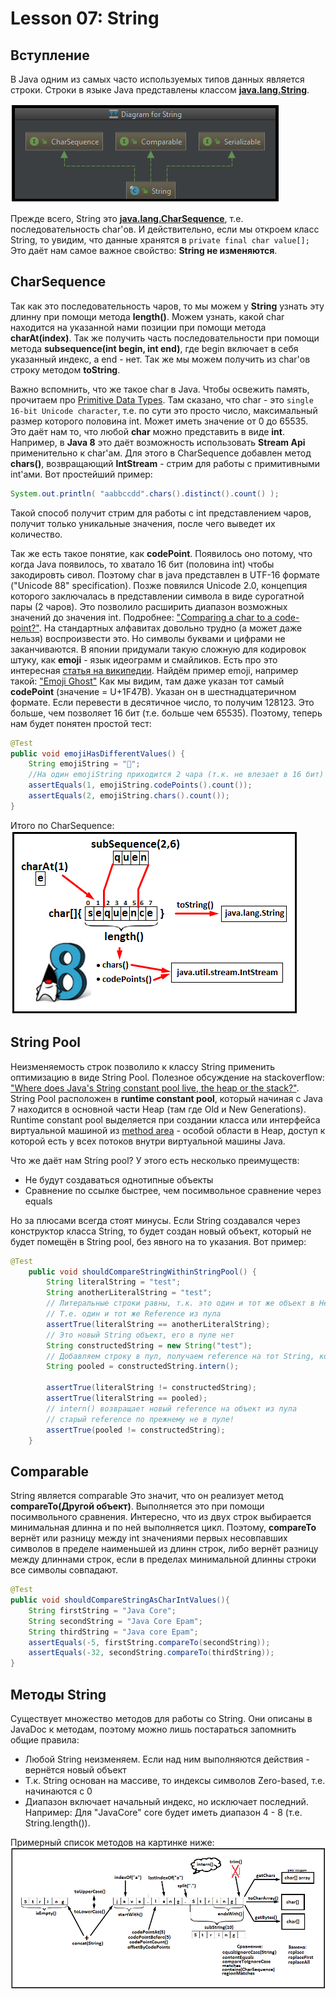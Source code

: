 # Lesson 07: String
## Вступление
В Java одним из самых часто используемых типов данных является строки. Строки в языке Java представлены классом **[java.lang.String](https://docs.oracle.com/javase/8/docs/api/java/lang/String.html)**.

![](../img/string.png)

Прежде всего, String это **[java.lang.CharSequence](https://docs.oracle.com/javase/8/docs/api/java/lang/CharSequence.html)**, т.е. последовательность char'ов. И действительно, если мы откроем класс String, то увидим, что данные хранятся в ``private final char value[];``
Это даёт нам самое важное свойство: **String не изменяются**.

## CharSequence
Так как это последовательность чаров, то мы можем у **String** узнать эту длинну при помощи метода **length()**.
Можем узнать, какой char находится на указанной нами позиции при помощи метода **charAt(index)**.
Так же получить часть последовательности при помощи метода **subsequence(int begin, int end)**, где begin включает в себя указанный индекс, а end - нет. Так же мы можем получить из char'ов строку методом **toString**.

Важно вспомнить, что же такое char в Java. Чтобы освежить память, прочитаем про [Primitive Data Types](https://docs.oracle.com/javase/tutorial/java/nutsandbolts/datatypes.html). Там сказано, что char - это ``single 16-bit Unicode character``, т.е. по сути это просто число, максимальный размер которого половина int. Может иметь значение от 0 до 65535.
Это даёт нам то, что любой **char** можно представить в виде **int**.
Например, в **Java 8** это даёт возможность использовать **Stream Api** применительно к char'ам. Для этого в CharSequence добавлен метод **chars()**, возвращающий **IntStream** - стрим для работы с примитивными int'ами. Вот простейший пример:
```java
System.out.println( "aabbccdd".chars().distinct().count() );
```
Такой способ получит стрим для работы с int представлением чаров, получит только уникальные значения, после чего выведет их количество.

Так же есть такое понятие, как **codePoint**. Появилось оно потому, что когда Java появилось, то хватало 16 бит (половина int) чтобы закодировть сивол. Поэтому char в java представлен в UTF-16 формате ("Unicode 88" specification). Позже повяился Unicode 2.0, концепция которого заключалась в представлении символа в виде сурогатной пары (2 чаров). Это позволило расширить диапазон возможных значений до значения int.
Подробнее: ["Comparing a char to a code-point?"](https://stackoverflow.com/questions/1029897/comparing-a-char-to-a-code-point).
На стандартных алфавитах довольно трудно (а может даже нельзя) воспроизвести это. Но символы буквами и цифрами не заканчиваются.
В японии придумали такую сложную для кодировок штуку, как **emoji** - язык идеограмм и смайликов. Есть про это интересная [статья на википедии](https://ru.wikipedia.org/wiki/%D0%AD%D0%BC%D0%BE%D0%B4%D0%B7%D0%B8).
Найдём пример emoji, например такой: ["Emoji Ghost"](https://emojipedia.org/ghost/)
Как мы видим, там даже указан тот самый **codePoint** (значение = U+1F47B).
Указан он в шестнадцатеричном формате. Если перевести в десятичное число, то получим 128123. Это больше, чем позволяет 16 бит (т.е. больше чем 65535). Поэтому, теперь нам будет понятен простой тест:
```java
@Test
public void emojiHasDifferentValues() {
	String emojiString = "👻";
	//На один emojiString приходится 2 чара (т.к. не влезает в 16 бит)
	assertEquals(1, emojiString.codePoints().count());
	assertEquals(2, emojiString.chars().count());
}
```
Итого по CharSequence:
![](../img/charSequence.png)

## String Pool
Неизменяемость строк позволило к классу String применить оптимизацию в виде String Pool.
Полезное обсуждение на stackoverflow: ["Where does Java's String constant pool live, the heap or the stack?"](https://stackoverflow.com/questions/4918399/where-does-javas-string-constant-pool-live-the-heap-or-the-stack).
String Pool расположен в **runtime constant pool**, который начиная с Java 7 находится в основной части Heap (там где Old и New Generations).
Runtime constant pool выделяется при создании класса или интерфейса виртуальной машиной из [method area](http://docs.oracle.com/javase/specs/jvms/se8/html/jvms-2.html#jvms-2.5.4) - особой области в Heap, доступ к которой есть у всех потоков внутри виртуальной машины Java.

Что же даёт нам String pool? У этого есть несколько преимуществ:
- Не будут создаваться однотипные объекты
- Сравнение по ссылке быстрее, чем посимвольное сравнение через equals

Но за плюсами всегда стоят минусы. Если String создавался через конструктор класса String, то будет создан новый объект, который не будет помещён в String pool, без явного на то указания. Вот пример:
```java
@Test
	public void shouldCompareStringWithinStringPool() {
		String literalString = "test";
		String anotherLiteralString = "test";
		// Литеральные строки равны, т.к. это один и тот же объект в Heap
        // Т.е. один и тот же Reference из пула
		assertTrue(literalString == anotherLiteralString);
		// Это новый String объект, его в пуле нет
		String constructedString = new String("test");
		// Добавляем строку в пул, получаем reference на тот String, который в пуле
		String pooled = constructedString.intern();

		assertTrue(literalString != constructedString);
		assertTrue(literalString == pooled);
		// intern() возвращает новый reference на объект из пула
        // старый reference по прежнему не в пуле!
		assertTrue(pooled != constructedString);
	}
```
## Comparable
String является comparable
Это значит, что он реализует метод **compareTo(Другой объект)**.
Выполняется это при помощи посимвольного сравнения.
Интересно, что из двух строк выбирается минимальная длинна и по ней выполняется цикл.
Поэтому, **compareTo** вернёт или разницу между int значениями первых несовпавших символов в пределе наименьшей из длинн строк, либо вернёт разницу между длиннами строк, если в пределах минимальной длинны строки все символы совпадают.

```java
@Test
public void shouldCompareStringAsCharIntValues(){
	String firstString = "Java Core";
	String secondString = "Java Core Epam";
	String thirdString = "Java core Epam";
	assertEquals(-5, firstString.compareTo(secondString));
	assertEquals(-32, secondString.compareTo(thirdString));
}
```

## Методы String
Существует множество методов для работы со String. Они описаны в JavaDoc к методам, поэтому можно лишь постараться запомнить общие правила:
- Любой String неизменяем. Если над ним выполняются действия - вернётся новый объект
- Т.к. String основан на массиве, то индексы символов Zero-based, т.е. начинаются с 0
- Диапазон включает начальный индекс, но исключает последний.
Например: Для "JavaCore" core будет иметь диапазон 4 - 8 (т.е. String.length()).

Примерный список методов на картинке ниже:
![](../img/StringMethods.png)